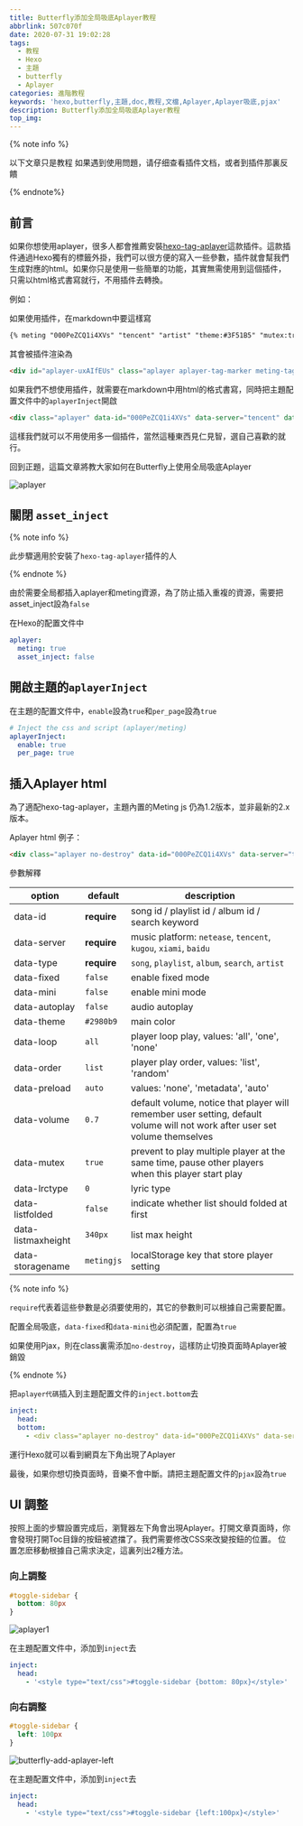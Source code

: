 ```yaml
---
title: Butterfly添加全局吸底Aplayer教程
abbrlink: 507c070f
date: 2020-07-31 19:02:28
tags:
  - 教程
  - Hexo
  - 主題
  - butterfly
  - Aplayer
categories: 進階教程
keywords: 'hexo,butterfly,主題,doc,教程,文檔,Aplayer,Aplayer吸底,pjax'
description: Butterfly添加全局吸底Aplayer教程
top_img:
---
```


{% note info %}

以下文章只是教程
如果遇到使用問題，请仔细查看插件文档，或者到插件那裏反饋

{% endnote%}
## 前言

如果你想使用aplayer，很多人都會推薦安裝[hexo-tag-aplayer](https://github.com/MoePlayer/hexo-tag-aplayer)這款插件。這款插件通過Hexo獨有的標籤外掛，我們可以很方便的寫入一些參數，插件就會幫我們生成對應的html。如果你只是使用一些簡單的功能，其實無需使用到這個插件，只需以html格式書寫就行，不用插件去轉換。

例如：

如果使用插件，在markdown中要這樣寫

```markdown
{% meting "000PeZCQ1i4XVs" "tencent" "artist" "theme:#3F51B5" "mutex:true" "preload:auto" %}
```

其會被插件渲染為

```html
<div id="aplayer-uxAIfEUs" class="aplayer aplayer-tag-marker meting-tag-marker" data-id="000PeZCQ1i4XVs" data-server="tencent" data-type="artist" data-mode="circulation" data-autoplay="false" data-mutex="true" data-listmaxheight="340px" data-preload="auto" data-theme="#3F51B5"></div>
```

如果我們不想使用插件，就需要在markdown中用html的格式書寫，同時把主題配置文件中的`aplayerInject`開啟

```markdown
<div class="aplayer" data-id="000PeZCQ1i4XVs" data-server="tencent" data-type="artist" data-mutex="true" data-preload="auto" data-theme="#3F51B5"></div>
```

這樣我們就可以不用使用多一個插件，當然這種東西見仁見智，選自己喜歡的就行。

回到正題，這篇文章將教大家如何在Butterfly上使用全局吸底Aplayer

![aplayer](https://cdn.jsdelivr.net/gh/jerryc127/CDN/img/butterfly-aplayer-xidi.gif)

## 關閉 `asset_inject`

{% note info %}

此步驟適用於安裝了`hexo-tag-aplayer`插件的人

{% endnote %}



由於需要全局都插入aplayer和meting資源，為了防止插入重複的資源，需要把asset_inject設為`false`

在Hexo的配置文件中

```yaml
aplayer:
  meting: true
  asset_inject: false
```

## 開啟主題的`aplayerInject`

在主題的配置文件中，`enable`設為`true`和`per_page`設為`true`

```yaml
# Inject the css and script (aplayer/meting)
aplayerInject:
  enable: true
  per_page: true
```

## 插入Aplayer html

為了適配hexo-tag-aplayer，主題內置的Meting js 仍為1.2版本，並非最新的2.x版本。

Aplayer html 例子：

```markdown
<div class="aplayer no-destroy" data-id="000PeZCQ1i4XVs" data-server="tencent" data-type="artist" data-fixed="true" data-mini="true" data-listFolded="false" data-order="random" data-preload="none" data-autoplay="true" muted></div>
```

參數解釋

| option             | default     | description                                                                                                                  |
| ------------------ | ----------- | ---------------------------------------------------------------------------------------------------------------------------- |
| data-id            | **require** | song id / playlist id / album id / search keyword                                                                            |
| data-server        | **require** | music platform: `netease`, `tencent`, `kugou`, `xiami`, `baidu`                                                              |
| data-type          | **require** | `song`, `playlist`, `album`, `search`, `artist`                                                                              |
| data-fixed         | `false`     | enable fixed mode                                                                                                            |
| data-mini          | `false`     | enable mini mode                                                                                                             |
| data-autoplay      | `false`     | audio autoplay                                                                                                               |
| data-theme         | `#2980b9`   | main color                                                                                                                   |
| data-loop          | `all`       | player loop play, values: 'all', 'one', 'none'                                                                               |
| data-order         | `list`      | player play order, values: 'list', 'random'                                                                                  |
| data-preload       | `auto`      | values: 'none', 'metadata', 'auto'                                                                                           |
| data-volume        | `0.7`       | default volume, notice that player will remember user setting, default volume will not work after user set volume themselves |
| data-mutex         | `true`      | prevent to play multiple player at the same time, pause other players when this player start play                            |
| data-lrctype       | `0`         | lyric type                                                                                                                   |
| data-listfolded    | `false`     | indicate whether list should folded at first                                                                                 |
| data-listmaxheight | `340px`     | list max height                                                                                                              |
| data-storagename   | `metingjs`  | localStorage key that store player setting                                                                                   |

{% note info %}

`require`代表着這些參數是必須要使用的，其它的參數則可以根據自己需要配置。

配置全局吸底，`data-fixed`和`data-mini`也必須配置，配置為`true`

如果使用Pjax，則在class裏需添加`no-destroy`，這樣防止切換頁面時Aplayer被銷毀

{% endnote %}

把`aplayer代碼`插入到主題配置文件的`inject.bottom`去

```yaml
inject:
  head:
  bottom:
    - <div class="aplayer no-destroy" data-id="000PeZCQ1i4XVs" data-server="tencent" data-type="artist" data-fixed="true" data-mini="true" data-listFolded="false" data-order="random" data-preload="none" data-autoplay="true" muted></div>
```

運行Hexo就可以看到網頁左下角出現了Aplayer

最後，如果你想切換頁面時，音樂不會中斷。請把主題配置文件的`pjax`設為`true`

## UI 調整

按照上面的步驟設置完成后，瀏覽器左下角會出現Aplayer。打開文章頁面時，你會發現打開Toc目錄的按鈕被遮擋了。我們需要修改CSS來改變按鈕的位置。
位置怎麽移動根據自己需求決定，這裏列出2種方法。

### 向上調整

```css
#toggle-sidebar {
  bottom: 80px
}
```

![aplayer1](https://cdn.jsdelivr.net/gh/jerryc127/CDN/img/butterfly-add-aplayer-css-bottom.gif)

在主題配置文件中，添加到`inject`去

```yaml
inject:
  head:
    - '<style type="text/css">#toggle-sidebar {bottom: 80px}</style>'
```

### 向右調整

```css
#toggle-sidebar {
  left: 100px
}
```

![butterfly-add-aplayer-left](https://cdn.jsdelivr.net/gh/jerryc127/CDN/img/butterfly-add-aplayer-left.gif)

在主題配置文件中，添加到`inject`去

```yaml
inject:
  head:
    - '<style type="text/css">#toggle-sidebar {left:100px}</style>'
```

